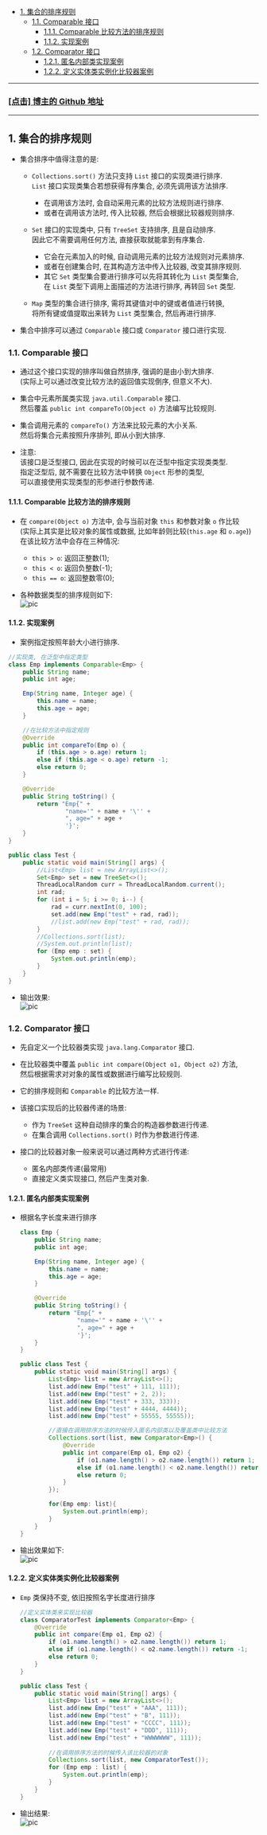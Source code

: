 <!-- TOC -->

- [1. 集合的排序规则](#1-集合的排序规则)
  - [1.1. Comparable 接口](#11-comparable-接口)
    - [1.1.1. Comparable 比较方法的排序规则](#111-comparable-比较方法的排序规则)
    - [1.1.2. 实现案例](#112-实现案例)
  - [1.2. Comparator 接口](#12-comparator-接口)
    - [1.2.1. 匿名内部类实现案例](#121-匿名内部类实现案例)
    - [1.2.2. 定义实体类实例化比较器案例](#122-定义实体类实例化比较器案例)

<!-- /TOC -->

****
<a href='https://github.com/leon9dragon'><h3>[点击] 博主的 Github 地址</h3></a>
****

## 1. 集合的排序规则
- 集合排序中值得注意的是:  
  - `Collections.sort()` 方法只支持 `List` 接口的实现类进行排序.  
    `List` 接口实现类集合若想获得有序集合, 必须先调用该方法排序.  
    - 在调用该方法时, 会自动采用元素的比较方法规则进行排序.  
    - 或者在调用该方法时, 传入比较器, 然后会根据比较器规则排序.
  
  - `Set` 接口的实现类中, 只有 `TreeSet` 支持排序, 且是自动排序.   
    因此它不需要调用任何方法, 直接获取就能拿到有序集合.   
    - 它会在元素加入的时候, 自动调用元素的比较方法规则对元素排序.  
    - 或者在创建集合时, 在其构造方法中传入比较器, 改变其排序规则.  
    - 其它 `Set` 类型集合要进行排序可以先将其转化为 `List` 类型集合,  
      在 `List` 类型下调用上面描述的方法进行排序, 再转回 `Set` 类型.
  
  - `Map` 类型的集合进行排序, 需将其键值对中的键或者值进行转换,  
    将所有键或值提取出来转为 `List` 类型集合, 然后再进行排序.

- 集合中排序可以通过 `Comparable` 接口或 `Comparator` 接口进行实现. 

### 1.1. Comparable 接口  
- 通过这个接口实现的排序叫做自然排序, 强调的是由小到大排序.  
  (实际上可以通过改变比较方法的返回值实现倒序, 但意义不大).
  
- 集合中元素所属类实现 `java.util.Comparable` 接口.   
  然后覆盖 `public int compareTo(Object o)` 方法编写比较规则.

- 集合调用元素的 `compareTo()` 方法来比较元素的大小关系.  
  然后将集合元素按照升序排列, 即从小到大排序.  

- 注意:  
  该接口是泛型接口, 因此在实现的时候可以在泛型中指定实现类类型.  
  指定泛型后, 就不需要在比较方法中转换 `Object` 形参的类型,  
  可以直接使用实现类型的形参进行参数传递.

#### 1.1.1. Comparable 比较方法的排序规则
- 在 `compare(Object o)` 方法中, 会与当前对象 `this` 和参数对象 `o` 作比较  
(实际上其实是比较对象的属性或数据, 比如年龄则比较(`this.age` 和 `o.age`))  
在该比较方法中会存在三种情况:  
  - `this > o`: 返回正整数(1);
  - `this < o`: 返回负整数(-1);
  - `this == o`: 返回整数零(0);

- 各种数据类型的排序规则如下:  
![pic](../99.images/2021-01-25-10-37-33.png)


#### 1.1.2. 实现案例  
- 案例指定按照年龄大小进行排序.
```java
//实现类, 在泛型中指定类型
class Emp implements Comparable<Emp> {
    public String name;
    public int age;

    Emp(String name, Integer age) {
        this.name = name;
        this.age = age;
    }

    //在比较方法中指定规则
    @Override
    public int compareTo(Emp o) {
        if (this.age > o.age) return 1;
        else if (this.age < o.age) return -1;
        else return 0;
    }

    @Override
    public String toString() {
        return "Emp{" +
                "name='" + name + '\'' +
                ", age=" + age +
                '}';
    }
}

public class Test {
    public static void main(String[] args) {
        //List<Emp> list = new ArrayList<>();
        Set<Emp> set = new TreeSet<>();
        ThreadLocalRandom curr = ThreadLocalRandom.current();
        int rad;
        for (int i = 5; i >= 0; i--) {
            rad = curr.nextInt(0, 100);
            set.add(new Emp("test" + rad, rad));
            //list.add(new Emp("test" + rad, rad));
        }
        //Collections.sort(list);
        //System.out.println(list);
        for (Emp emp : set) {
            System.out.println(emp);
        }
    }
}
```
- 输出效果:  
  ![pic](../99.images/2021-01-25-17-02-23.png)

### 1.2. Comparator 接口  
- 先自定义一个比较器类实现 `java.lang.Comparator` 接口.

- 在比较器类中覆盖 `public int compare(Object o1, Object o2)` 方法,  
  然后根据需求对对象的属性或数据进行编写比较规则.

- 它的排序规则和 `Comparable` 的比较方法一样.

- 该接口实现后的比较器传递的场景:  
  - 作为 `TreeSet` 这种自动排序的集合的构造器参数进行传递.  
  - 在集合调用 `Collections.sort()` 时作为参数进行传递.  

- 接口的比较器对象一般来说可以通过两种方式进行传递:  
  - 匿名内部类传递(最常用)
  - 直接定义类实现接口, 然后产生类对象.


#### 1.2.1. 匿名内部类实现案例
- 根据名字长度来进行排序
  ```java
  class Emp {
      public String name;
      public int age;

      Emp(String name, Integer age) {
          this.name = name;
          this.age = age;
      }

      @Override
      public String toString() {
          return "Emp{" +
                  "name='" + name + '\'' +
                  ", age=" + age +
                  '}';
      }
  }

  public class Test {
      public static void main(String[] args) {
          List<Emp> list = new ArrayList<>();
          list.add(new Emp("test" + 111, 111));
          list.add(new Emp("test" + 2, 2));
          list.add(new Emp("test" + 333, 333));
          list.add(new Emp("test" + 4444, 4444));
          list.add(new Emp("test" + 55555, 55555));

          //直接在调用排序方法的时候传入匿名内部类以及覆盖类中比较方法
          Collections.sort(list, new Comparator<Emp>() {
              @Override
              public int compare(Emp o1, Emp o2) {
                  if (o1.name.length() > o2.name.length()) return 1;
                  else if (o1.name.length() < o2.name.length()) return -1;
                  else return 0;
              }
          });

          for(Emp emp: list){
              System.out.println(emp);
          }
      }
  }
  ```

- 输出效果如下:  
  ![pic](../99.images/2021-01-25-16-40-54.png)


#### 1.2.2. 定义实体类实例化比较器案例
- `Emp` 类保持不变, 依旧按照名字长度进行排序
  ```java
  //定义实体类来实现比较器
  class ComparatorTest implements Comparator<Emp> {
      @Override
      public int compare(Emp o1, Emp o2) {
          if (o1.name.length() > o2.name.length()) return 1;
          else if (o1.name.length() < o2.name.length()) return -1;
          else return 0;
      }
  }

  public class Test {
      public static void main(String[] args) {
          List<Emp> list = new ArrayList<>();
          list.add(new Emp("test" + "AAA", 111));
          list.add(new Emp("test" + "B", 111));
          list.add(new Emp("test" + "CCCC", 111));
          list.add(new Emp("test" + "DDD", 111));
          list.add(new Emp("test" + "WWWWWWW", 111));
          
          //在调用排序方法的时候传入该比较器的对象
          Collections.sort(list, new ComparatorTest());
          for (Emp emp : list) {
              System.out.println(emp);
          }
      }
  }
  ```

- 输出结果:  
  ![pic](../99.images/2021-01-25-16-59-26.png)